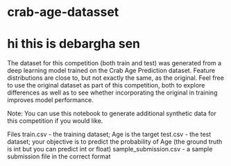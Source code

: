 # crab-age-datasset
# hi this is debargha  sen
The dataset for this competition (both train and test) was generated from a deep learning model trained on the Crab Age Prediction dataset. Feature distributions are close to, but not exactly the same, as the original. Feel free to use the original dataset as part of this competition, both to explore differences as well as to see whether incorporating the original in training improves model performance.

Note: You can use this notebook to generate additional synthetic data for this competition if you would like.

Files
train.csv - the training dataset; Age is the target
test.csv - the test dataset; your objective is to predict the probability of Age (the ground truth is int but you can predict int or float)
sample_submission.csv - a sample submission file in the correct format
